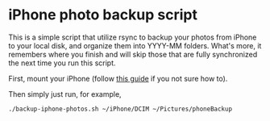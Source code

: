# iPhone photo backup script

This is a simple script that utilize rsync to backup your photos from iPhone to your local disk, and organize them into YYYY-MM folders. What's more, it remembers where you finish and will skip those that are fully synchronized the next time you run this script. 

First, mount your iPhone (follow [this guide](https://itsfoss.com/iphone-antergos-linux/) if you not sure how to).

Then simply just run, for example,

```
./backup-iphone-photos.sh ~/iPhone/DCIM ~/Pictures/phoneBackup
```